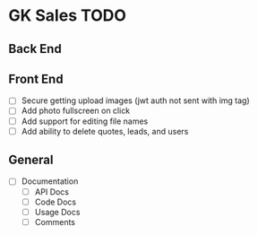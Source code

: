 # GK Sales TODO

## Back End

## Front End

- [ ] Secure getting upload images (jwt auth not sent with img tag)
- [ ] Add photo fullscreen on click
- [ ] Add support for editing file names
- [ ] Add ability to delete quotes, leads, and users

## General

- [ ] Documentation
  - [ ] API Docs
  - [ ] Code Docs
  - [ ] Usage Docs
  - [ ] Comments
